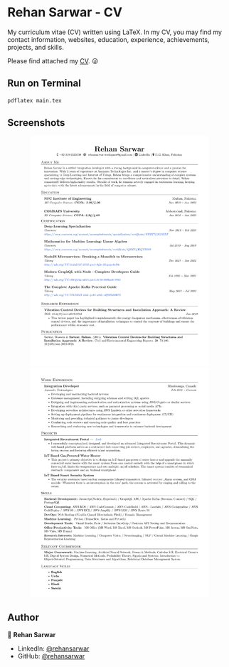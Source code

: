 # Rehan Sarwar - CV

My curriculum vitae (CV) written using LaTeX. In my CV, you may find my contact information, websites, education, experience, achievements, projects, and skills.

Please find attached my [CV](https://drive.google.com/file/d/1tfCBsl7gRKiga6UdfBI4kB5UMAqLKoL1/view?usp=sharing). 😜

## Run on Terminal

```sh
pdflatex main.tex
```

## Screenshots

<p align="center">
    <img alt="Screenshot" src="https://github.com/rehansarwarkhosa/Resume-Latex/blob/main/CV%20-%20Rehan%20Sarwar_page-0001.jpg" width="400">
    <img alt="Screenshot" src="https://github.com/rehansarwarkhosa/Resume-Latex/blob/main/CV%20-%20Rehan%20Sarwar_page-0002.jpg" width="400">
</p>

## Author

👤 **Rehan Sarwar**

- LinkedIn: [@rehansarwar](https://www.linkedin.com/in/rehan-sarwar/)
- GitHub: [@rehansarwar](https://github.com/rehansarwarkhosa)
